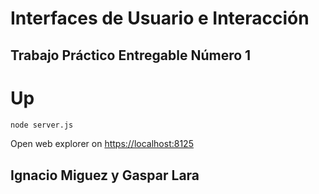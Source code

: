 # Interfaces de Usuario e Interacción
## Trabajo Práctico Entregable Número 1

# Up

```bash
node server.js
```
Open web explorer on [https://localhost:8125](https://localhost:8125)

## Ignacio Miguez y Gaspar Lara